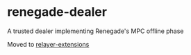 # renegade-dealer
A trusted dealer implementing Renegade's MPC offline phase

Moved to [relayer-extensions](https://github.com/renegade-fi/relayer-extensions)
